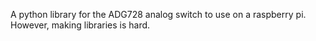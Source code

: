 A python library for the ADG728 analog switch to use on a raspberry pi. However, making libraries is hard.